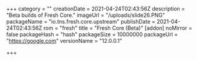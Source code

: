+++
category = ""
creationDate = 2021-04-24T02:43:56Z
description = "Beta builds of Fresh Core."
imageUrl = "/uploads/slide26.PNG"
packageName = "io.tns.fresh.core.upstream"
publishDate = 2021-04-24T02:43:56Z
rom = "fresh"
title = "Fresh Core (Beta)"
[addon]
noMirror = false
packageHash = "hash"
packageSize = 10000000
packageUrl = "https://google.com"
versionName = "12.0.0.1"

+++
